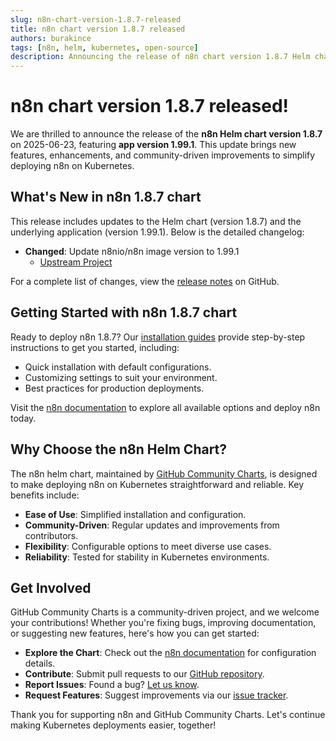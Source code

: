 ```yaml
---
slug: n8n-chart-version-1.8.7-released
title: n8n chart version 1.8.7 released
authors: burakince
tags: [n8n, helm, kubernetes, open-source]
description: Announcing the release of n8n chart version 1.8.7 Helm chart, featuring app version 1.99.1, with new features and community-driven improvements.
---
```


# n8n chart version 1.8.7 released!

We are thrilled to announce the release of the **n8n Helm chart version 1.8.7** on 2025-06-23, featuring **app version 1.99.1**. This update brings new features, enhancements, and community-driven improvements to simplify deploying n8n on Kubernetes.

## What's New in n8n 1.8.7 chart

This release includes updates to the Helm chart (version 1.8.7) and the underlying application (version 1.99.1). Below is the detailed changelog:

- **Changed**: Update n8nio/n8n image version to 1.99.1
    - [Upstream Project](https://github.com/n8n-io/n8n)


For a complete list of changes, view the [release notes](https://github.com/community-charts/helm-charts/releases/tag/n8n-1.8.7) on GitHub.

<!-- truncate -->

## Getting Started with n8n 1.8.7 chart

Ready to deploy n8n 1.8.7? Our [installation guides](https://community-charts.github.io/docs/category/n8n) provide step-by-step instructions to get you started, including:

- Quick installation with default configurations.
- Customizing settings to suit your environment.
- Best practices for production deployments.

Visit the [n8n documentation](https://community-charts.github.io/docs/category/n8n) to explore all available options and deploy n8n today.

## Why Choose the n8n Helm Chart?

The n8n helm chart, maintained by [GitHub Community Charts](https://github.com/community-charts/helm-charts), is designed to make deploying n8n on Kubernetes straightforward and reliable. Key benefits include:

- **Ease of Use**: Simplified installation and configuration.
- **Community-Driven**: Regular updates and improvements from contributors.
- **Flexibility**: Configurable options to meet diverse use cases.
- **Reliability**: Tested for stability in Kubernetes environments.

## Get Involved

GitHub Community Charts is a community-driven project, and we welcome your contributions! Whether you're fixing bugs, improving documentation, or suggesting new features, here's how you can get started:

- **Explore the Chart**: Check out the [n8n documentation](https://community-charts.github.io/docs/category/n8n) for configuration details.
- **Contribute**: Submit pull requests to our [GitHub repository](https://github.com/community-charts/helm-charts).
- **Report Issues**: Found a bug? [Let us know](https://github.com/community-charts/helm-charts/issues).
- **Request Features**: Suggest improvements via our [issue tracker](https://github.com/community-charts/helm-charts/issues/new).

Thank you for supporting n8n and GitHub Community Charts. Let's continue making Kubernetes deployments easier, together!
